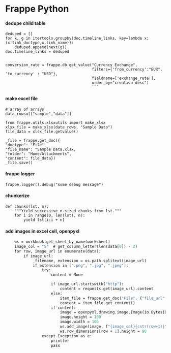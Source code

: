 # Frappe Python

#### dedupe child table

```
deduped = []
for k, g in itertools.groupby(doc.timeline_links, key=lambda x: (x.link_doctype,x.link_name)):
    deduped.append(next(g))
doc.timeline_links = deduped


```

````
conversion_rate = frappe.db.get_value("Currency Exchange",
                                      filters={'from_currency':"EUR", 'to_currency' : "USD"},
                                      fieldname=['exchange_rate'],
                                      order_by="creation desc")
                                      ```
````

#### make excel file

```
# array of arrays
data_rows=[["sample","data"]]

from frappe.utils.xlsxutils import make_xlsx
xlsx_file = make_xlsx(data_rows, "Sample Data")
file_data = xlsx_file.getvalue()

_file = frappe.get_doc({
"doctype": "File",
"file_name": "Sample Data.xlsx,
"folder": "Home/Attachments",
"content": file_data})
_file.save()
```

#### frappe logger

```
frappe.logger().debug("some debug message")
```

#### chunkerize

```
def chunks(lst, n):
    """Yield successive n-sized chunks from lst."""
    for i in range(0, len(lst), n):
        yield lst[i:i + n]

```

#### add images in excel cell, openpyxl

```def add_images(data, workbook, worksheet=""):
    ws = workbook.get_sheet_by_name(worksheet)
    image_col = "S"  # get_column_letter(len(data[0]) - 2)
    for row, image_url in enumerate(data):
        if image_url:
            _filename, extension = os.path.splitext(image_url)
            if extension in [".png", ".jpg", ".jpeg"]:
                try:
                    content = None

                    if image_url.startswith("http"):
                        content = requests.get(image_url).content
                    else:
                        item_file = frappe.get_doc("File", {"file_url": image_url})
                        content = item_file.get_content()
                    if content:
                        image = openpyxl.drawing.image.Image(io.BytesIO(content))
                        image.height = 100
                        image.width = 100
                        ws.add_image(image, f"{image_col}{cstr(row+1)}")
                        ws.row_dimensions[row + 1].height = 90
                except Exception as e:
                    print(e)
                    pass

```

